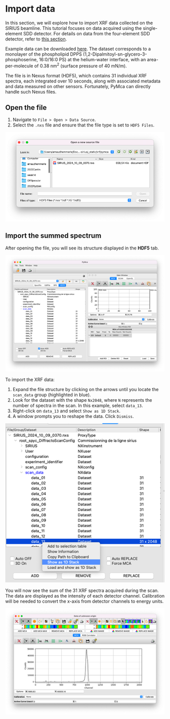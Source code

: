 # Import data

In this section, we will explore how to import XRF data collected on the SIRIUS beamline. This tutorial focuses on data acquired using the single-element SDD detector. For details on data from the four-element SDD detector, refer to [this section](content:four-elements-sdd).

Example data can be downloaded [here](../../../_static/xrf/pymca/SIRIUS_2024_10_09_0370.nxs). The dataset corresponds to a monolayer of the phospholipid DPPS (1,2-Dipalmitoyl-sn-glycero-3-phosphoserine, 16:0/16:0 PS) at the helium-water interface, with an area-per-molecule of 0.38 nm$^2$ (surface pressure of 40 mN/m).

The file is in Nexus format (HDF5), which contains 31 individual XRF spectra, each integrated over 10 seconds, along with associated metadata and data measured on other sensors. Fortunately, PyMca can directly handle such Nexus files.

## Open the file

1. Navigate to `File > Open > Data Source`.
2. Select the `.nxs` file and ensure that the file type is set to `HDF5 Files`.

![](images/import-data-new-data.png)

## Import the summed spectrum

After opening the file, you will see its structure displayed in the **HDF5** tab.

![](images/import-data-file-structure.png)

To import the XRF data:

1. Expand the file structure by clicking on the arrows until you locate the `scan_data` group (highlighted in blue).
2. Look for the dataset with the shape `Nx2048`, where `N` represents the number of spectra in the scan. In this example, select `data_13`.
3. Right-click on `data_13` and select `Show as 1D Stack`.
4. A window prompts you to reshape the data. Click `Dismiss`.

![](images/import-data-file-show-1d-stack.png)

You will now see the sum of the 31 XRF spectra acquired during the scan. The data are displayed as the intensity of each detector channel. Calibration will be needed to convert the x-axis from detector channels to energy units.

![](images/import-data-sum-spectrums.png)

